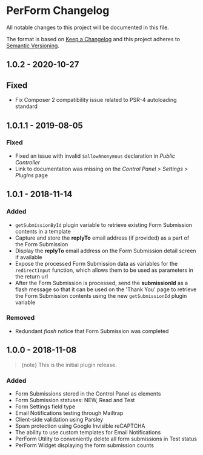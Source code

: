 # PerForm Changelog

All notable changes to this project will be documented in this file.

The format is based on [Keep a Changelog](http://keepachangelog.com/) and this project adheres to [Semantic Versioning](http://semver.org/).

## 1.0.2 - 2020-10-27

## Fixed

- Fix Composer 2 compatibility issue related to PSR-4 autoloading standard

## 1.0.1.1 - 2019-08-05

### Fixed

- Fixed an issue with invalid `$allowAnonymous` declaration in _Public Controller_
- Link to documentation was missing on the _Control Panel > Settings > Plugins_ page

## 1.0.1 - 2018-11-14

### Added

- `getSubmissionById` plugin variable to retrieve existing Form Submission contents in a template
- Capture and store the **replyTo** email address (if provided) as a part of the Form Submission
- Display the **replyTo** email address on the Form Submission detail screen if available
- Expose the processed Form Submission data as variables for the  `redirectInput` function, which allows them to be used as parameters in the return url
- After the Form Submission is processed, send the **submissionId** as a flash message so that it can be used on the 'Thank You' page to retrieve the Form Submission contents using the new `getSubmissionId` plugin variable

### Removed

- Redundant *flash* notice that Form Submission was completed

## 1.0.0 - 2018-11-08

> {note} This is the initial plugin release.

### Added

- Form Submissions stored in the Control Panel as elements
- Form Submission statuses: NEW, Read and Test
- Form Settings field type
- Email Notifications testing through Mailtrap
- Client-side validation using Parsley
- Spam protection using Google Invisible reCAPTCHA
- The ability to use custom templates for Email Notifications
- PerForm Utility to conveniently delete all form submissions in Test status
- PerForm Widget displaying the form submission counts
